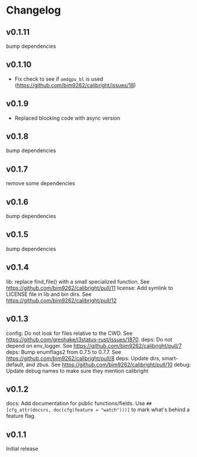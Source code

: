 # Changelog

## v0.1.11

bump dependencies
## v0.1.10

* Fix check to see if `amdgpu_bl` is used (https://github.com/bim9262/calibright/issues/18)

## v0.1.9

* Replaced blocking code with async version

## v0.1.8

bump dependencies

## v0.1.7

remove some dependencies

## v0.1.6

bump dependencies
## v0.1.5

bump dependencies

## v0.1.4

lib: replace find_file() with a small specialized function. See https://github.com/bim9262/calibright/pull/11
license: Add symlink to LICENSE file in lib and bin dirs. See https://github.com/bim9262/calibright/pull/12

## v0.1.3

config: Do not look for files relative to the CWD. See https://github.com/greshake/i3status-rust/issues/1870.
deps: Do not depend on env_logger. See https://github.com/bim9262/calibright/pull/7
deps: Bump enumflags2 from 0.7.5 to 0.7.7. See https://github.com/bim9262/calibright/pull/8
deps: Update dirs, smart-default, and zbus. See https://github.com/bim9262/calibright/pull/10
debug: Update debug names to make sure they mention calibright

## v0.1.2

docs: Add documentation for public functions/fields.
    Use `##[cfg_attr(docsrs, doc(cfg(feature = "watch")))]` to mark what's behind a feature flag.

## v0.1.1

Initial release